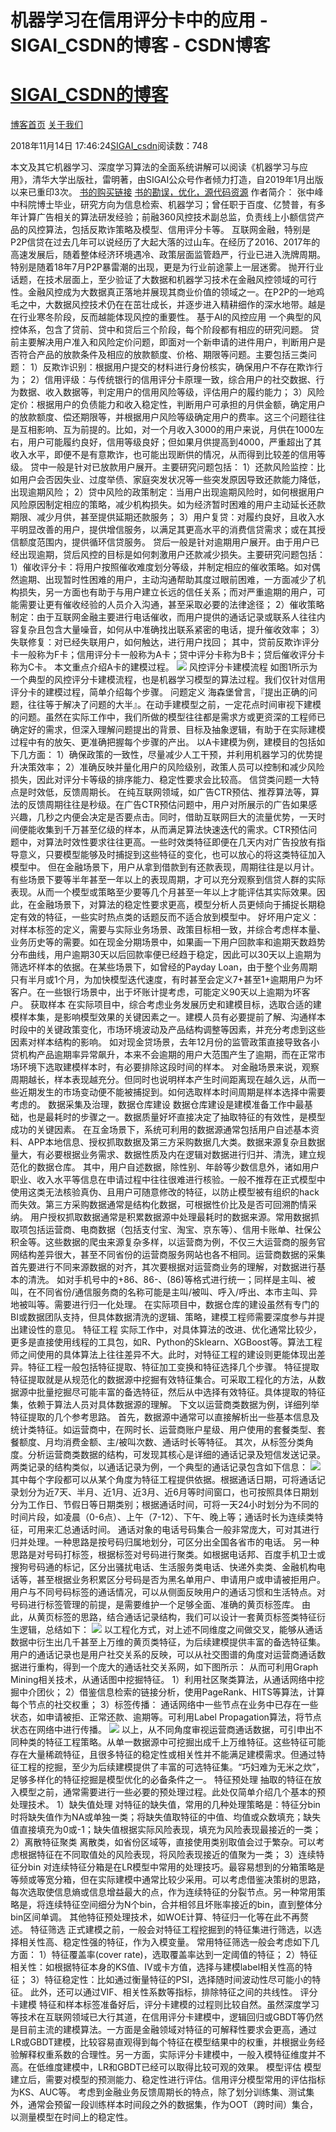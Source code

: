 
# 机器学习在信用评分卡中的应用 - SIGAI_CSDN的博客 - CSDN博客
# [SIGAI_CSDN的博客](https://blog.csdn.net/sigai_csdn)


[博客首页](https://blog.csdn.net/SIGAI_CSDN)
[关于我们](https://me.csdn.net/SIGAI_CSDN)

2018年11月14日 17:46:24[SIGAI_csdn](https://me.csdn.net/SIGAI_CSDN)阅读数：748


本文及其它机器学习、深度学习算法的全面系统讲解可以阅读《机器学习与应用》，清华大学出版社，雷明著，由SIGAI公众号作者倾力打造，自2019年1月出版以来已重印3次。
[书的购买链接](https://link.zhihu.com/?target=https%3A//item.jd.com/12504554.html)
[书的勘误，优化，源代码资源](https://link.zhihu.com/?target=http%3A//www.tensorinfinity.com/paper_78.html)
作者简介：
张中峰
中科院博士毕业，研究方向为信息检索、机器学习；曾任职于百度、亿赞普，有多年计算广告相关的算法研发经验；前融360风控技术副总监，负责线上小额信贷产品的风控算法，包括反欺诈策略及模型、信用评分卡等。
互联网金融，特别是P2P信贷在过去几年可以说经历了大起大落的过山车。在经历了2016、2017年的高速发展后，随着整体经济环境遇冷、政策层面监管趋严，行业已进入洗牌周期。特别是随着18年7月P2P暴雷潮的出现，更是为行业前途蒙上一层迷雾。
抛开行业话题，在技术层面上，至少验证了大数据和机器学习技术在金融风控领域的可行性。金融风控成为大数据真正落地并展现其商业价值的领域之一。在P2P的一地鸡毛之中，大数据风控技术仍在在茁壮成长，并逐步进入精耕细作的深水地带。越是在行业寒冬阶段，反而越能体现风控的重要性。
基于AI的风控应用
一个典型的风控体系，包含了贷前、贷中和贷后三个阶段，每个阶段都有相应的研究问题。
贷前主要解决用户准入和风险定价问题，即面对一个新申请的进件用户，判断用户是否符合产品的放款条件及相应的放款额度、价格、期限等问题。主要包括三类问题：
1）反欺诈识别：根据用户提交的材料进行身份核实，确保用户不存在欺诈行为；
2）信用评级：与传统银行的信用评分卡原理一致，综合用户的社交数据、行为数据、收入数据等，判定用户的信用风险等级，评估用户的履约能力；
3）风险定价：根据用户的负债能力和收入稳定性，判断用户可承担的月供金额，确定用户的放款额度、偿还期限等，并根据用户风险等级确定用户的费率。这三个问题往往是互相影响、互为前提的。比如，对一个月收入3000的用户来说，月供在1000左右，用户可能履约良好，信用等级良好；但如果月供提高到4000，严重超出了其收入水平，即便不是有意欺诈，也可能出现断供的情况，从而得到比较差的信用等级。
贷中一般是针对已放款用户展开。主要研究问题包括：
1）还款风险监控：比如用户会否因失业、过度举债、家庭突发状况等一些突发原因导致还款能力降低，出现逾期风险；
2）贷中风险的政策制定：当用户出现逾期风险时，如何根据用户风险原因制定相应的策略，减少机构损失。如为经济暂时困难的用户主动延长还款期限、减少月供，甚至提供延期还款服务；
3）用户复贷：对履约良好，且收入水平明显改善的用户，提供增信服务，以满足其更高水平的消费信贷需求；或在其授信额度范围内，提供循环信贷服务。
贷后一般是针对逾期用户展开。由于用户已经出现逾期，贷后风控的目标是如何刺激用户还款减少损失。主要研究问题包括：
1）催收评分卡：将用户按照催收难度划分等级，并制定相应的催收策略。如对偶然逾期、出现暂时性困难的用户，主动沟通帮助其度过眼前困难，一方面减少了机构损失，另一方面也有助于与用户建立长远的信任关系；而对严重逾期的用户，可能需要让更有催收经验的人员介入沟通，甚至采取必要的法律途径；
2）催收策略制定：由于互联网金融主要进行电话催收，而用户提供的通话记录或联系人往往内容复杂且包含大量噪音，如何从中准确找出联系紧密的电话，提升催收效率；
3）失联修复：对已经失联用户，如何触达，进行用户找回；
其中，贷前反欺诈评分卡一般称为F卡；信用评分卡一般称为A卡；贷中评分卡称为B卡；贷后催收评分卡称为C卡。
本文重点介绍A卡的建模过程。
![](https://img-blog.csdnimg.cn/20181114174419884.png?x-oss-process=image/watermark,type_ZmFuZ3poZW5naGVpdGk,shadow_10,text_aHR0cHM6Ly9ibG9nLmNzZG4ubmV0L1NJR0FJX0NTRE4=,size_16,color_FFFFFF,t_70)
风控评分卡建模流程
如图1所示为一个典型的风控评分卡建模流程，也是机器学习模型的算法过程。我们仅针对信用评分卡的建模过程，简单介绍每个步骤。
问题定义
海森堡曾言，『提出正确的问题，往往等于解决了问题的大半』。在动手建模型之前，一定花点时间审视下建模的问题。虽然在实际工作中，我们所做的模型往往都是需求方或更资深的工程师已确定好的需求，但深入理解问题提出的背景、目标及抽象逻辑，有助于在实际建模过程中有的放矢、更准确把握每个步骤的产出。
以A卡建模为例，建模目的包括如下几方面：
1）确保政策的一致性，尽量减少人工干预，并利用机器学习的优势提升决策效率；
2）准确反映并量化用户的风险级别，政策人员可以控制和减少风险损失，因此对评分卡等级的排序能力、稳定性要求会比较高。
信贷类问题一大特点是时效低，反馈周期长。
在纯互联网领域，如广告CTR预估、推荐算法等，算法的反馈周期往往是秒级。在广告CTR预估问题中，用户对所展示的广告如果感兴趣，几秒之内便会决定是否要点击。同时，借助互联网巨大的流量优势，一天时间便能收集到千万甚至亿级的样本，从而满足算法快速迭代的需求。CTR预估问题中，对算法时效性要求往往更高。一些时效类特征即便在几天内对广告投放有指导意义，只要模型能够及时捕捉到这些特征的变化，也可以放心的将这类特征加入模型中。
但在金融场景下，用户从拿到借款到有还款表现，周期往往是以月计。有些场景下要等半年甚至一年以上的表现周期，才可以充分观察到信贷人群的实际表现。从而一个模型或策略至少要等几个月甚至一年以上才能评估其实际效果。因此，在金融场景下，对算法的稳定性要求更高，模型分析人员更倾向于捕捉长期稳定有效的特征，一些实时热点类的话题反而不适合放到模型中。
好坏用户定义：对样本标签的定义，需要与实际业务场景、政策目标相一致，并综合考虑样本量、业务历史等的需要。如在现金分期场景中，如果画一下用户回款率和逾期天数趋势分布曲线，用户逾期30天以后回款率便已经趋于稳定，因此可以30天以上逾期为筛选坏样本的依据。在某些场景下，如曾经的Payday Loan，由于整个业务周期只有半月或1个月，为加快模型迭代速度，有时甚至会定义7+甚至1+逾期用户为坏客户。在一些银行场景中，出于坏账计提考虑，可能定义90天以上逾期为坏客户。
获取样本
在实际项目中，综合考虑业务发展历史和建模目标，选取合适的建模样本集，是影响模型效果的关键因素之一。建模人员有必要提前了解、沟通样本时段中的关键政策变化，市场环境波动及产品结构调整等因素，并充分考虑到这些因素对样本结构的影响。
如对现金贷场景，去年12月份的监管政策直接导致各小贷机构产品逾期率异常飙升，本来不会逾期的用户大范围产生了逾期，而在正常市场环境下选取建模样本时，有必要排除这段时间的样本。
对金融场景来说，观察周期越长，样本表现越充分。但同时也说明样本产生时间距离现在越久远，从而一些近期发生的市场变动便不能被捕捉到。如何选取样本时间周期是样本选择中需要考虑的。
数据采集及治理，数据仓库建设
数据仓库建设是建模准备工作中最基础，也是最耗时的步骤之一。数据质量好坏直接决定了抽取特征的有效性，是模型成功的关键因素。
在互金场景下，系统可利用的数据源通常包括用户自述基本资料、APP本地信息、授权抓取数据及第三方采购数据几大类。数据来源复杂且数据量大，有必要根据业务需求、数据性质及内在逻辑对数据进行归并、清洗，建立规范化的数据仓库。
其中，用户自述数据，除性别、年龄等少数信息外，诸如用户职业、收入水平等信息在申请过程中往往很难进行核验。一般不推荐在正式模型中使用这类无法核验真伪、且用户可随意修改的特征，以防止模型被有组织的hack而失效。第三方采购数据通常是结构化数据，可根据性价比及是否可回溯酌情采纳。
用户授权抓取数据通常是积累数据源中处理最耗时的数据来源。常用数据抓取项包括运营商、电商数据（包括支付宝、淘宝、京东等）、信用卡账单、社保公积金等。这些数据的爬虫来源复杂多样，以运营商为例，不仅三大运营商的服务官网结构差异很大，甚至不同省份的运营商服务网站也各不相同。运营商数据的采集首先要进行不同来源数据的对齐，其次要根据对运营商业务的理解，对数据进行基本的清洗。 如对手机号中的+86、86-、(86)等格式进行统一；同样是主叫、被叫，在不同省份/通信服务商的名称可能是主叫/被叫、呼入/呼出、本市主叫、异地被叫等。需要进行归一化处理。
在实际项目中，数据仓库的建设虽然有专门的BI或数据团队支持，但具体数据清洗的逻辑、策略，建模工程师需要深度参与并提出建设性的意见。
特征工程
实际工作中，对具体算法的改进、优化通常比较少，更多是直接使用线程的工具包，如R、Python的Sklearn、XGBoost等。算法工程师之间使用的具体算法上往往差异不大。此时，对特征工程的建设则更能体现出差异。特征工程一般包括特征提取、特征加工变换和特征选择几个步骤。
特征提取
特征提取就是从规范化的数据源中挖掘有效特征集合。可采取工程化的方法，从数据源中批量挖掘尽可能丰富的备选特征，然后从中选择有效特征。具体提取的特征集，依赖于算法人员对具体数据源的理解。
下文以运营商类数据为例，详细列举特征提取的几个参考思路。
首先，数据源中通常可以直接解析出一些基本信息及统计类特征。如运营商中，在网时长、运营商账户星级、用户使用的套餐类型、套餐额度、月均消费金额、主/被叫次数、通话时长等特征。
其次，从标签分类角度。分析运营商类数据的结构，可发现其核心是详细的通话记录及短信发送记录。两类记录的结构类似，以通话记录为例，一个典型的通话记录包含如下信息：
![](https://img-blog.csdnimg.cn/20181114174452692.png)
其中每个字段都可以从某个角度为特征工程提供依据。根据通话日期，可将通话记录划分为近7天、半月、近1月、近3月、近6月等时间窗口，也可按照具体日期划分为工作日、节假日等日期类别；根据通话时间，可将一天24小时划分为不同的时间片段，如凌晨（0-6点）、上午（7-12）、下午、晚上等；通话时长为连续类特征，可用来汇总通话时间。
通话对象的电话号码集合一般非常庞大，可对其进行归并处理。一种思路是按号码归属地划分，可区分出全国各省市的电话。 另一种思路是对号码打标签，根据标签对号码进行聚类。如根据电话邦、百度手机卫士或搜狗号码通的标记，区分出骚扰电话、生活服务类电话、快递外卖类、金融机构电话等，甚至根据业务积累区分号码是否为黑名单用户、申请用户或申请被拒用户。用户与不同号码标签的通话情况，可以从侧面反映用户的通话习惯和生活特点。对号码进行标签管理的前提，是需要维护一个足够全面、准确的黄页标签库。
由此，从黄页标签的思路，结合通话记录结构，我们可以设计一套黄页标签类特征衍生逻辑，总结如下：
![](https://img-blog.csdnimg.cn/20181114174510362.png?x-oss-process=image/watermark,type_ZmFuZ3poZW5naGVpdGk,shadow_10,text_aHR0cHM6Ly9ibG9nLmNzZG4ubmV0L1NJR0FJX0NTRE4=,size_16,color_FFFFFF,t_70)
以工程化方式，对上述不同维度之间做交叉，能够从通话数据中衍生出几千甚至上万维的黄页类特征，为后续建模提供丰富的备选特征集。
用户的通话记录也是用户社交关系的反映，可以从社交图谱的角度对运营商通话数据进行重构，得到一个庞大的通话社交关系网，如下图所示：
从而可利用Graph Mining相关技术，从通话图中挖掘特征。
1）利用社区聚类算法，从通话网络中挖掘中介团伙；
2）借鉴信息检索的链接分析，使用PageRank、HITS等算法，计算每个节点的社交权重；
3）标签传播： 通话网络中一些节点在业务中已存在一些状态，如申请被拒、正常还款、逾期等。可利用Label Propagation算法，将节点状态在网络中进行传播。
![](https://img-blog.csdnimg.cn/20181114174529764.png?x-oss-process=image/watermark,type_ZmFuZ3poZW5naGVpdGk,shadow_10,text_aHR0cHM6Ly9ibG9nLmNzZG4ubmV0L1NJR0FJX0NTRE4=,size_16,color_FFFFFF,t_70)
以上，从不同角度审视运营商通话数据，可引申出不同种类的特征工程策略。从单一数据源中可挖掘出成千上万维特征。这些特征可能存在大量稀疏特征，且很多特征的稳定性或相关性并不能满足建模需求。但通过特征工程的挖掘，至少为后续建模提供了丰富的可选特征集。“巧妇难为无米之炊”，足够多样化的特征挖掘是模型优化的必备条件之一。
特征预处理
抽取的特征在放入模型之前，通常需要进行一些必要的预处理过程。此处仅简单介绍几个基本的预处理技术。
1）缺失值处理
对特征的缺失值，常用的几种处理策略是：特征分bin时将缺失值作为NA或单独一类；将缺失值取特征的中值、均值或众数填充；缺失值直接填充为0或-1；缺失值根据实际风险表现，填充为风险表现最接近的一类；
2）离散特征聚类
离散类，如省份区域等，直接使用类别取值会过于繁杂。可以考虑根据特征在不同取值处的风险表现，将风险表现接近的值聚为一类；
3）连续特征分bin
对连续特征分箱是在LR模型中常用的处理技巧。最容易想到的分箱策略是等频或等宽分箱，但在实际建模中通常比较少采用。可以考虑借鉴决策树的思路，每次选取使信息熵或信息增益最大的点，作为连续特征的分裂节点。另一种常用策略是，将连续特征空间细分为N个bin，合并相邻且坏账率接近的bin，直到整体分bin区间单调。
其他特征预处理技术，如WOE计算、特征归一化等在此不再赘述。
特征筛选
正式建模之前，一般会对特征工程挖掘到的特征集进行筛选，以选择相关性高、稳定性强的特征，作为入模变量。
常用特征筛选一般会考虑如下几方面：
1）特征覆盖率(cover rate)，选取覆盖率达到一定阈值的特征；
2）特征相关性：如根据特征本身的KS值、IV或卡方值，选择与建模label相关性高的特征；
3）特征稳定性：比如通过衡量特征的PSI，选择随时间波动性尽可能小的特征。
此外，还可以通过VIF、相关性系数等指标，排除特征之间的共线性。
评分卡建模
特征和样本标签准备好后，评分卡建模的过程则比较自然。虽然深度学习等技术在互联网领域已大行其道，在信用评分卡建模中，逻辑回归或GBDT等仍然是目前主流的建模算法。一方面是金融领域对特征的可解释性要求会更高，通过LR或GBDT建模，比较容易直观得到每个特征在模型结果中的权重，并根据业务经验解释权重系数的合理性。另一方面，实际评分卡建模中，一般入模特征维度并不高。在低维度建模中，LR和GBDT已经可以取得比较可观的效果。
模型评估
模型建立后，需要对模型的预测能力、稳定性进行评估。信用评分模型常用的评估指标为KS、AUC等。 考虑到金融业务反馈周期长的特点，除了划分训练集、测试集外，通常会预留一段训练样本时间段之外的数据集，作为OOT（跨时间）集合，以测量模型在时间上的稳定性。

